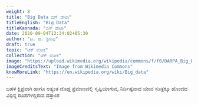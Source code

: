 ```yaml
---
weight: 8
title: "Big Data ಬಿಗ್ ಡೇಟಾ"
titleEnglish: "Big Data"
titleKannada: "ಬಿಗ್ ಡೇಟಾ"
date: 2020-09-04T13:34:02+05:30
author: "ಟಿ. ಜಿ. ಶ್ರೀನಿಧಿ"
draft: true
topic: "ಟೆಕ್ ಲೋಕ"
collection: "ಟೆಕ್ ಲೋಕ"
image: "https://upload.wikimedia.org/wikipedia/commons/f/f0/DARPA_Big_Data.jpg"
imageCreditsText: "Image from Wikimedia Commons"
knowMoreLink: "https://en.wikipedia.org/wiki/Big_data"
---
```



ಬಹಳ ಕ್ಷಿಪ್ರವಾಗಿ ಹಾಗೂ ಅತ್ಯಂತ ದೊಡ್ಡ ಪ್ರಮಾಣದಲ್ಲಿ ಸೃಷ್ಟಿಯಾಗುವ, ನಿರ್ದಿಷ್ಟವಾದ ಯಾವ ಸೂತ್ರಕ್ಕೂ ಹೊಂದದ ವಿಭಿನ್ನ ರೂಪಗಳಲ್ಲಿರುವ ದತ್ತಾಂಶ